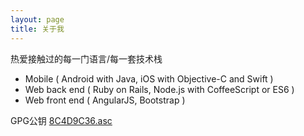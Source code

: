 ```yaml
---
layout: page
title: 关于我
---
```


热爱接触过的每一门语言/每一套技术栈

- Mobile ( Android with Java, iOS with Objective-C and Swift )
- Web back end ( Ruby on Rails, Node.js with CoffeeScript or ES6 )
- Web front end ( AngularJS, Bootstrap )

GPG公钥 [8C4D9C36.asc](/8C4D9C36.asc)
